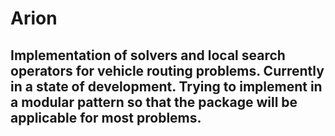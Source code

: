 # Arion

Implementation of solvers and local search operators for vehicle routing problems. 
Currently in a state of development. 
Trying to implement in a modular pattern so that the package will be applicable for most problems.
--------------
